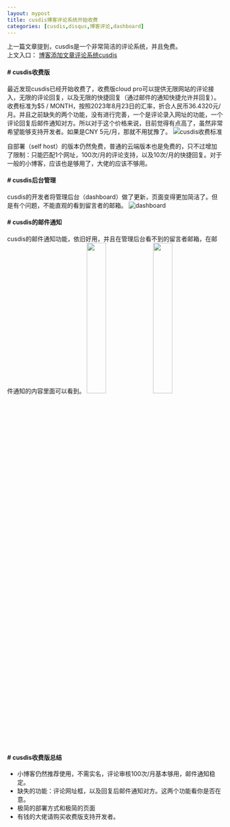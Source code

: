```yaml
---
layout: mypost
title: cusdis博客评论系统开始收费
categories: [cusdis,disqus,博客评论,dashboard]
---
```


上一篇文章提到，cusdis是一个非常简洁的评论系统，并且免费。
<br />上文入口： [博客添加文章评论系统cusdis](https://www.zahui.top/posts/2023/05/28/cusdis.html)

#### # cusdis收费版
最近发现cusdis已经开始收费了，收费版cloud pro可以提供无限网站的评论接入，无限的评论回复，以及无限的快捷回复（通过邮件的通知快捷允许并回复）。收费标准为$5 / MONTH，按照2023年8月23日的汇率，折合人民币36.4320元/月。并且之前缺失的两个功能，没有进行完善，一个是评论录入网址的功能，一个评论回复后邮件通知对方。所以对于这个价格来说，目前觉得有点高了，虽然非常希望能够支持开发者。如果是CNY 5元/月，那就不用犹豫了。
![cusdis收费标准](https://www.wuyeso.com/i/zb_users/upload/2023/08/202308231692771623868220.png)

自部署（self host）的版本仍然免费，普通的云端版本也是免费的，只不过增加了限制：只能匹配1个网址，100次/月的评论支持，以及10次/月的快捷回复。对于一般的小博客，应该也是够用了，大佬的应该不够用。

#### # cusdis后台管理

cusdis的开发者将管理后台（dashboard）做了更新，页面变得更加简洁了。但是有个问题，不能直观的看到留言者的邮箱。
![dashboard](https://www.wuyeso.com/i/zb_users/upload/2023/08/202308231692771986441420.png)

#### # cusdis的邮件通知

cusdis的邮件通知功能，依旧好用，并且在管理后台看不到的留言者邮箱，在邮件通知的内容里面可以看到。
<img src="https://www.wuyeso.com/i/zb_users/upload/2023/08/202308231692772454892729.jpg" width="30%" height="30%" />
<img src="https://www.wuyeso.com/i/zb_users/upload/2023/08/202308231692772561181152.jpg" width="30%" height="30%" />

#### # cusdis收费版总结
- 小博客仍然推荐使用，不需实名，评论审核100次/月基本够用，邮件通知稳定。
- 缺失的功能：评论网址框，以及回复后邮件通知对方。这两个功能看你是否在意。
- 极简的部署方式和极简的页面
- 有钱的大佬请购买收费版支持开发者。

